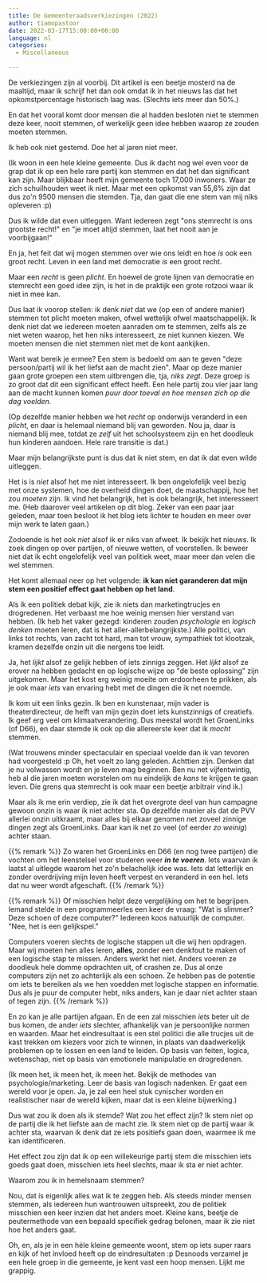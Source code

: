 ```yaml
---
title: De Gemeenteraadsverkiezingen (2022)
author: tiamopastoor
date: 2022-03-17T15:00:00+00:00
language: nl
categories:
  - Miscellaneous

---
```

De verkiezingen zijn al voorbij. Dit artikel is een beetje mosterd na de maaltijd, maar ik schrijf het dan ook omdat ik in het nieuws las dat het opkomstpercentage historisch laag was. (Slechts iets meer dan 50%.)

En dat het vooral komt door mensen die al hadden besloten niet te stemmen deze keer, nooit stemmen, of werkelijk geen idee hebben waarop ze zouden moeten stemmen.

Ik heb ook niet gestemd. Doe het al jaren niet meer.

(Ik woon in een hele kleine gemeente. Dus ik dacht nog wel even voor de grap dat ik op een hele rare partij kon stemmen en dat het dan significant kan zijn. Maar blijkbaar heeft mijn gemeente toch 17,000 inwoners. Waar ze zich schuilhouden weet ik niet. Maar met een opkomst van 55,6% zijn dat dus zo'n 9500 mensen die stemden. Tja, dan gaat die ene stem van mij niks opleveren :p)

Dus ik wilde dat even uitleggen. Want iedereen zegt "ons stemrecht is ons grootste recht!" en "je moet altijd stemmen, laat het nooit aan je voorbijgaan!"

En ja, het feit dat wij mogen stemmen over wie ons leidt en hoe _is_ ook een groot recht. Leven in een land met democratie _is_ een groot recht.

Maar een _recht_ is geen _plicht_. En hoewel de grote lijnen van democratie en stemrecht een goed idee zijn, is het in de praktijk een grote rotzooi waar ik niet in mee kan.

Dus laat ik voorop stellen: ik denk _niet_ dat we (op een of andere manier) stemmen tot plicht moeten maken, ofwel wettelijk ofwel maatschappelijk. Ik denk niet dat we iedereen moeten aanraden om te stemmen, zelfs als ze niet weten waarop, het hen niks interesseert, ze niet kunnen kiezen. We moeten mensen die niet stemmen niet met de kont aankijken. 

Want wat bereik je ermee? Een stem is bedoeld om aan te geven "deze persoon/partij wil ik het liefst aan de macht zien". Maar op deze manier gaan grote groepen een stem uitbrengen die, tja, _niks zegt_. Deze groep is zo groot dat dit een significant effect heeft. Een hele partij zou vier jaar lang aan de macht kunnen komen _puur door toeval en hoe mensen zich op die dag voelden._

(Op dezelfde manier hebben we het _recht_ op onderwijs veranderd in een _plicht_, en daar is helemaal niemand blij van geworden. Nou ja, daar is niemand blij mee, totdat ze _zelf_ uit het schoolsysteem zijn en het doodleuk hun kinderen aandoen. Hele rare transitie is dat.)

Maar mijn belangrijkste punt is dus dat ik niet stem, en dat ik dat even wilde uitleggen.

Het is is _niet_ alsof het me niet interesseert. Ik ben ongelofelijk veel bezig met onze systemen, hoe de overheid dingen doet, de maatschappij, hoe het zou _moeten_ zijn. Ik vind het belangrijk, het is ook belangrijk, het interesseert me. (Heb daarover veel artikelen op dit blog. Zeker van een paar jaar geleden, maar toen besloot ik het blog iets lichter te houden en meer over mijn werk te laten gaan.)

Zodoende is het ook _niet_ alsof ik er niks van afweet. Ik bekijk het nieuws. Ik zoek dingen op over partijen, of nieuwe wetten, of voorstellen. Ik beweer niet dat ik echt ongelofelijk veel van politiek weet, maar meer dan velen die wel stemmen.

Het komt allemaal neer op het volgende: **ik kan niet garanderen dat mijn stem een positief effect gaat hebben** **op het land**.

Als ik een politiek debat kijk, zie ik niets dan marketingtrucjes en drogredenen. Het verbaast me hoe weinig mensen hier verstand van hebben. (Ik heb het vaker gezegd: kinderen zouden _psychologie_ en _logisch denken_ moeten leren, dat is het aller-allerbelangrijkste.) Alle politici, van links tot rechts, van zacht tot hard, man tot vrouw, sympathiek tot klootzak, kramen dezelfde onzin uit die nergens toe leidt.

Ja, het _lijkt_ alsof ze gelijk hebben of iets zinnigs zeggen. Het _lijkt_ alsof ze erover na hebben gedacht en op logische wijze op "de beste oplossing" zijn uitgekomen. Maar het kost erg weinig moeite om erdoorheen te prikken, als je ook maar _iets_ van ervaring hebt met de dingen die ik net noemde.

Ik kom uit een links gezin. Ik ben en kunstenaar, mijn vader is theaterdirecteur, de helft van mijn gezin doet iets kunstzinnigs of creatiefs. Ik geef erg veel om klimaatverandering. Dus meestal wordt het GroenLinks (of D66), en daar stemde ik ook op die allereerste keer dat ik _mocht_ stemmen.

(Wat trouwens minder spectaculair en speciaal voelde dan ik van tevoren had voorgesteld :p Oh, het voelt zo lang geleden. Achttien zijn. Denken dat je nu volwassen wordt en je leven mag beginnen. Ben nu net vijfentwintig, heb al die jaren moeten worstelen om nu eindelijk de _kans_ te krijgen te gaan leven. Die grens qua stemrecht is ook maar een beetje arbitrair vind ik.)

Maar als ik me erin verdiep, zie ik dat het overgrote deel van hun campagne gewoon onzin is waar ik niet achter sta. Op dezelfde manier als dat de PVV allerlei onzin uitkraamt, maar alles bij elkaar genomen net zoveel zinnige dingen zegt als GroenLinks. Daar kan ik net zo veel (of eerder _zo weinig_) achter staan. 

{{% remark %}}
Zo waren het GroenLinks en D66 (en nog twee partijen) die vochten om het leenstelsel voor studeren weer _**in te voeren**_. Iets waarvan ik laatst al uitlegde waarom het zo'n belachelijk idee was. Iets dat letterlijk en zonder overdrijving mijn leven heeft verpest en veranderd in een hel. Iets dat nu weer wordt afgeschaft.
{{% /remark %}}

{{% remark %}}
Of misschien helpt deze vergelijking om het te begrijpen. Iemand stelde in een programmeerles een keer de vraag: "Wat is slimmer? Deze schoen of deze computer?" Iedereen koos natuurlijk de computer. "Nee, het is een gelijkspel." 

Computers voeren slechts de logische stappen uit die wij hen opdragen. Maar wij moeten hen alles leren, **alles**, zonder een denkfout te maken of een logische stap te missen. Anders werkt het niet. Anders voeren ze doodleuk hele domme opdrachten uit, of crashen ze. Dus al onze computers zijn net zo achterlijk als een schoen. Ze hebben pas de potentie om iets te bereiken als we hen voedden met logische stappen en informatie. Dus als je puur de computer hebt, niks anders, kan je daar niet achter staan of tegen zijn.
{{% /remark %}}

En zo kan je alle partijen afgaan. En de een zal misschien _iets_ beter uit de bus komen, de ander _iets_ slechter, afhankelijk van je persoonlijke normen en waarden. Maar het eindresultaat is een stel politici die alle trucjes uit de kast trekken om kiezers voor zich te winnen, in plaats van daadwerkelijk problemen op te lossen en een land te leiden. Op basis van feiten, logica, wetenschap, niet op basis van emotionele manipulatie en drogredenen.

(Ik meen het, ik meen het, ik meen het. Bekijk de methodes van psychologie/marketing. Leer de basis van logisch nadenken. Er gaat een wereld voor je open. Ja, je zal een heel stuk cynischer worden en realistischer naar de wereld kijken, maar dat is een kleine bijwerking.)

Dus wat zou ik doen als ik stemde? Wat zou het effect zijn? Ik stem niet op de partij die ik het liefste aan de macht zie. Ik stem niet op de partij waar ik achter sta, waarvan ik denk dat ze iets positiefs gaan doen, waarmee ik me kan identificeren. 

Het effect zou zijn dat ik op een willekeurige partij stem die misschien iets goeds gaat doen, misschien iets heel slechts, maar ik sta er niet achter.

Waarom zou ik in hemelsnaam stemmen?

Nou, dat is eigenlijk alles wat ik te zeggen heb. Als steeds minder mensen stemmen, als iedereen hun wantrouwen uitspreekt, zou de politiek misschien een keer inzien dat het anders moet. Kleine kans, beetje de peutermethode van een bepaald specifiek gedrag belonen, maar ik zie niet hoe het anders gaat.

Oh, en, als je in een héle kleine gemeente woont, stem op iets super raars en kijk of het invloed heeft op de eindresultaten :p Desnoods verzamel je een hele groep in die gemeente, je kent vast een hoop mensen. Lijkt me grappig.